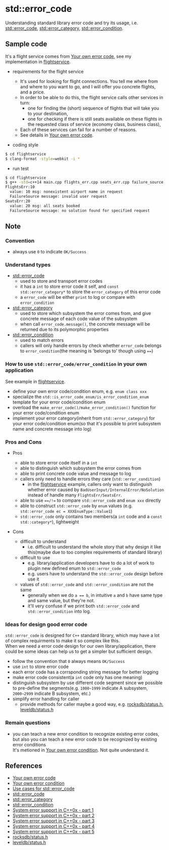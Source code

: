 # std::error_code
Understanding standard library error code and try its usage, i.e. [std::error_code](http://naipc.uchicago.edu/2014/ref/cppreference/en/cpp/error/error_code.html), [std::error_category](http://naipc.uchicago.edu/2014/ref/cppreference/en/cpp/error/error_category.html), [std::error_condition](http://naipc.uchicago.edu/2014/ref/cppreference/en/cpp/error/error_condition.html).    

## Sample code
It's a flight service comes from [Your own error code](https://akrzemi1.wordpress.com/2017/07/12/your-own-error-code/), see my implementation in [flightservice](./flightservice/).    

- requirements for the flight service    
  - It's used for looking for flight connections. You tell me where from and where to you want to go, and I will offer you concrete flights, and a price. 
  - In order to be able to do this, the flight service calls other services in turn:
    - one for finding the (short) sequence of flights that will take you to your destination,
    - one for checking if there is still seats available on these flights in the requested class of service (economy class, business class),
  - Each of these services can fail for a number of reasons.     
  - See details in [Your own error code](https://akrzemi1.wordpress.com/2017/07/12/your-own-error-code/).    



- coding style
```bash
$ cd flightservice 
$ clang-format -style=webkit -i *
```

- run test
```bash
$ cd flightservice 
$ g++ -std=c++14 main.cpp flights_err.cpp seats_err.cpp failure_source.cpp && ./a.out
FlightsErr:10
  value: 10 msg: nonexistent airport name in request
  FailureSource message: invalid user request
SeatsErr:20
  value: 20 msg: all seats booked
  FailureSource message: no solution found for specified request

```

## Note

### Convention
- always use `0` to indicate `OK/Success`

### Understand types

- [std::error_code](http://naipc.uchicago.edu/2014/ref/cppreference/en/cpp/error/error_code.html)
  - used to store and transport error codes
  - it has a `int` to store error code it self, and `const std::error_category*` to store the `error_category` of this error code
  - a `error_code` will be either `print` to log or compare with `error_condition`
- [std::error_category](http://naipc.uchicago.edu/2014/ref/cppreference/en/cpp/error/error_category.html)
  - used to store which subsystem the error comes from, and give concrete message of each code value of the subsystem 
  - when call `error_code.message()`, the concrete message will be returned due to its polymorphic properties
- [std::error_condition](http://naipc.uchicago.edu/2014/ref/cppreference/en/cpp/error/error_condition.html)
  - used to match errors
  - callers will only handle errors by check whether `error_code` belongs to `error_condition`(the meaning is 'belongs to' though using `==`)

### How to use `std::error_code/error_condition` in your own application
See example in [flightservice](./flightservice/).    

- define your own error code/condition enum, e.g. `enum class xxx`
- specialize the `std::is_error_code_enum/is_error_condition_enum` template for your error code/condition enum 
- overload the `make_error_code()/make_error_condition()` function for your error code/condition enum
- implement your error category(inherit from `std::error_category`) for your error code/condition enum(so that it's possible to print subsystem name and concrete message into log) 

### Pros and Cons

- Pros
  - able to store error code itself in a `int`
  - able to distinguish which subsystem the error comes from
  - able to print concrete code value and message to log
  - callers only need to handle errors they care (`std::error_condition`)
    - in the [flightservice](./flightservice/) example, callers only want to distinguish whether error caused by `BadUserInput/InternalError/NoSolution` instead of handle many `FlightsErr/SeatsErr`.    
  - able to use `==/!=` to compare `std::error_code` and `enum xxx` directly
  - able to construct `std::error_code` by `enum` values (e.g. `std::error_code ec = XXXEnumType::Value1`)
  - `std::error_code` only contains two members(a `int` code and a `const std::category*`), lightweight
  
- Cons 
  - difficult to understand
    - i.e. difficult to understand the whole story that why design it like this(maybe due to too complex requirements of standard library)
  - difficult to use
    - e.g. library/application developers have to do a lot of work to plugin new defined enum to `std::error_code`
    - e.g. users have to understand the `std::error_code` design before use it
  - values of `std::error_code` and `std::error_condition` are not the same
    - generally when we do `a == b`, in intuitive `a` and `b` have same type and same value, but they're not. 
    - it'll very confuse if we print both `std::error_code` and `std::error_condition` into log.

### Ideas for design good error code
`std::error_code` is designed for `C++` standard library, which may have a lot of complex requirments to make it so complex like this.     
When we need a error code design for our own library/application, there could be some ideas can help us to get a simpler but sufficient design.     

- follow the convention that `0` always means `OK/Success`    
- use `int` to store error code
- each error code has a corrsponding string message for better logging
- make error code consistent(a `int` code only has one meaning)
- distinguish subsystem by use different code segment since we possible to pre-define the segments(e.g. `1000~1999` indicate A subsystem, `2000~2999` indicate B subsystem, etc.)
- simplify error handling for caller
  - provide methods for caller maybe a good way, e.g. [rocksdb/status.h](https://github.com/facebook/rocksdb/blob/master/include/rocksdb/status.h), [leveldb/status.h](https://github.com/google/leveldb/blob/master/include/leveldb/status.h)



### Remain questions

- you can teach a new error condition to recognize existing error codes, but also you can teach a new error code to be recognized by existing error conditions    
It's metioned in [Your own error condition](https://akrzemi1.wordpress.com/2017/08/12/your-own-error-condition/). Not quite understand it.    

## References
- [Your own error code](https://akrzemi1.wordpress.com/2017/07/12/your-own-error-code/)
- [Your own error condition](https://akrzemi1.wordpress.com/2017/08/12/your-own-error-condition/)
- [Use cases for std::error_code](https://stackoverflow.com/questions/32232295/use-cases-for-stderror-code)
- [std::error_code](http://naipc.uchicago.edu/2014/ref/cppreference/en/cpp/error/error_code.html)
- [std::error_category](http://naipc.uchicago.edu/2014/ref/cppreference/en/cpp/error/error_category.html)
- [std::error_condition](http://naipc.uchicago.edu/2014/ref/cppreference/en/cpp/error/error_condition.html)
- [System error support in C++0x - part 1](http://blog.think-async.com/2010/04/system-error-support-in-c0x-part-1.html)
- [System error support in C++0x - part 2](http://blog.think-async.com/2010/04/system-error-support-in-c0x-part-2.html)
- [System error support in C++0x - part 3](http://blog.think-async.com/2010/04/system-error-support-in-c0x-part-3.html)
- [System error support in C++0x - part 4](http://blog.think-async.com/2010/04/system-error-support-in-c0x-part-4.html)
- [System error support in C++0x - part 5](http://blog.think-async.com/2010/04/system-error-support-in-c0x-part-5.html)
- [rocksdb/status.h](https://github.com/facebook/rocksdb/blob/master/include/rocksdb/status.h)
- [leveldb/status.h](https://github.com/google/leveldb/blob/master/include/leveldb/status.h)
